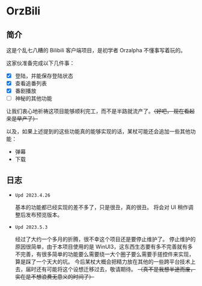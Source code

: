 # OrzBili

## 简介

这是个乱七八糟的 Bilibili 客户端项目，是初学者 Orzalpha 不懂事写着玩的。

这家伙准备完成以下几件事：

* [x] 登陆，并能保存登陆状态
* [x]  查看追番列表
* [x]  番剧播放
* [ ]  神秘的其他功能

让我们衷心地祈祷这项目能够顺利完工，而不是半路就流产了。~~（好吧， 现在看起来是早产了）~~

以及，如果上述提到的这些功能真的能够实现的话，某杖可能还会追加一些其他功能：

* 弹幕
* 下载

## 日志

* `Upd 2023.4.26`
 
    基本的功能都已经实现的差不多了，只是很丑，真的很丑。
    将会对 UI 稍作调整后发布预览版本。
    
* `Upd 2023.5.3`

    经过了大约一个多月的折腾，很不幸这个项目还是要停止维护了。
    停止维护的原因很简单，由于本项目使用的是 WinUI3，这东西生态要有多不完善就有多不完善，有很多简单的功能要么需要绕一大个圈子要么需要手搓控件来实现， 算是踩了一个天大的坑。
    今后某杖大概会把精力放在其他的一些跨平台技术上去，届时还有可能将这个设想迁移过去，敬请期待。
    ~~（真不是我想半途而废，实在是不想浪费无意义的时间了）~~
    
    